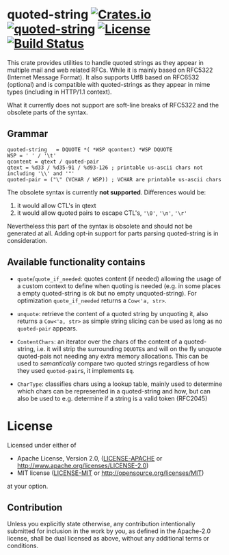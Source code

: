 quoted-string [![Crates.io](https://img.shields.io/crates/v/quoted-string.svg)](https://crates.io/crates/quoted-string) [![quoted-string](https://docs.rs/quoted-string/badge.svg)](https://docs.rs/quoted-string) [![License](https://img.shields.io/badge/License-MIT%2FApache%202.0-blue.svg)](https://opensource.org/licenses/Apache-2.0) [![Build Status](https://travis-ci.org/1aim/quoted-string.svg?branch=master)](https://travis-ci.org/1aim/quoted-string)
=============
This crate provides utilities to handle quoted strings as they appear in
multiple mail and web related RFCs. While it is mainly based on RFC5322
(Internet Message Format).  It also supports Utf8 based on RFC6532 (optional)
and is compatible with quoted-strings as they appear in mime types (including
in HTTP/1.1 context).

What it currently does not support are soft-line breaks of RFC5322 and the
obsolete parts of the syntax.

Grammar
-------
```
quoted-string   = DQUOTE *( *WSP qcontent) *WSP DQUOTE
WSP = ' ' / '\t'
qcontent = qtext / quoted-pair
qtext = %d33 / %d35-91 / %d93-126 ; printable us-ascii chars not including '\\' and '"'
quoted-pair = ("\" (VCHAR / WSP)) ; VCHAR are printable us-ascii chars
```

The obsolete syntax is currently **not supported**. Differences would be:

1. it would allow CTL's in qtext
2. it would allow quoted pairs to escape CTL's, `'\0'`, `'\n'`, `'\r'` 
   
Nevertheless this part of the syntax is obsolete and should not be generated at
all. Adding opt-in support for parts parsing quoted-string is in consideration. 

Available functionality contains
--------------------------------
- `quote`/`quote_if_needed`: quotes content (if needed) allowing the usage of a
  custom context to define when quoting is needed (e.g. in some places a empty
  quoted-string is ok but no empty unquoted-string).  For optimization
  `quote_if_needed` returns a `Cow<'a, str>`.

- `unquote`: retrieve the content of a quoted string by unquoting it, also
  returns a `Cow<'a, str>` as simple string slicing can be used as long as no
  `quoted-pair` appears.
 
- `ContentChars`: an iterator over the chars of the content of a quoted-string,
  i.e. it will strip the surrounding `DQUOTE`s and will on the fly unquote
  quoted-pais not needing any extra memory allocations. This can be used to
  _semantically_ compare two quoted strings regardless of how they used
  `quoted-pair`s, it implements `Eq`.
  
- `CharType`: classifies chars using a lookup table, mainly used to determine
  which chars can be represented in a quoted-string and how, but can also be
  used to e.g. determine if a string is a valid token (RFC2045)

License
=======
Licensed under either of

 * Apache License, Version 2.0, ([LICENSE-APACHE](LICENSE-APACHE) or http://www.apache.org/licenses/LICENSE-2.0)
 * MIT license ([LICENSE-MIT](LICENSE-MIT) or http://opensource.org/licenses/MIT)

at your option.

Contribution
------------
Unless you explicitly state otherwise, any contribution intentionally submitted
for inclusion in the work by you, as defined in the Apache-2.0 license, shall
be dual licensed as above, without any additional terms or conditions.

